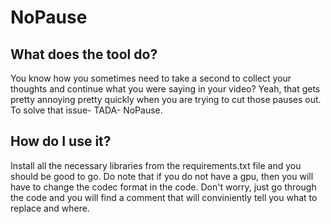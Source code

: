 # NoPause

## What does the tool do?

You know how you sometimes need to take a second to collect your thoughts and continue what you were saying in your video? Yeah, that gets pretty annoying pretty quickly when you are trying to cut those pauses out. To solve that issue- TADA- NoPause.

## How do I use it?
Install all the necessary libraries from the requirements.txt file and you should be good to go. Do note that if you do not have a gpu, then you will have to change the codec format in the code. Don't worry, just go through the code and you will find a comment that will conviniently tell you what to replace and where.

